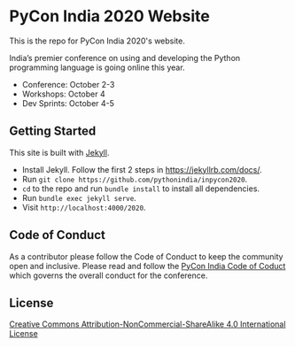 # PyCon India 2020 Website

This is the repo for PyCon India 2020's website.

India’s premier conference on using and developing the Python programming language
is going online this year.

- Conference: October 2-3
- Workshops: October 4
- Dev Sprints: October 4-5

## Getting Started

This site is built with [Jekyll](https://jekyllrb.com/).

* Install Jekyll. Follow the first 2 steps in https://jekyllrb.com/docs/.
* Run `git clone https://github.com/pythonindia/inpycon2020`.
* `cd` to the repo and run `bundle install` to install all dependencies.
* Run `bundle exec jekyll serve`.
* Visit `http://localhost:4000/2020`.

## Code of Conduct

As a contributor please follow the Code of Conduct to keep the
community open and inclusive. Please read and follow the
[PyCon India Code of Coduct](https://in.pycon.org/2020/coc.html) which governs
the overall conduct for the conference.

## License
[Creative Commons Attribution-NonCommercial-ShareAlike 4.0 International License](LICENSE.md)
